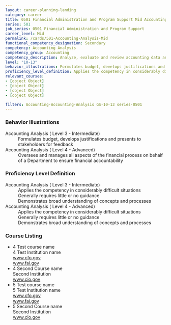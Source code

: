 ```yaml
---
layout: career-planning-landing
category: career
title: 0501 Financial Administration and Program Support Mid Accounting Analysis
series: 501
job_series: 0501 Financial Administration and Program Support
career_level: Mid
permalink: /cards/501-Accounting-Analysis-Mid
functional_competency_designation: Secondary
competency: Accounting Analysis
competency_group: Accounting
competency_description: Analyze, evaluate and review accounting data and reports using business tools and applications, and performance metrics to provide recommendations
level: "10-13"
behavior_illustrations: Formulates budget, develops justifications and presents to stakeholders for feedback ? Oversees and manages all aspects of the financial process on behalf of a Department to ensure financial accountability
proficiency_level_definition: Applies the competency in considerably difficult situations ? Generally requires little or no guidance ? Demonstrates broad understanding of concepts and processes ? Applies the competency in considerably difficult situations ? Generally requires little or no guidance ? Demonstrates broad understanding of concepts and processes
relevant_courses: 
- [object Object]
- [object Object]
- [object Object]
- [object Object]

filters: Accounting-Accounting-Analysis GS-10-13 series-0501
---
```


<div class="desktop:grid-col-4 margin-y-205">
  <div class="border-top-05 bg-white padding-2 shadow-5 height-full members-hover border-1px border-gray-30 border-top-orange radius-lg">
    <h3>Behavior Illustrations</h3>
    <dl class="text-base"><dt>Accounting Analysis ( Level 3 - Intermediate)</dt><dd>Formulates budget, develops justifications and presents to stakeholders for feedback</dd><dt>Accounting Analysis ( Level 4 - Advanced)</dt><dd>Oversees and manages all aspects of the financial process on behalf of a Department to ensure financial accountability</dd></dl>
  </div>
</div>
<div class="desktop:grid-col-4 margin-y-205">
  <div class="border-top-05 bg-white padding-2 shadow-5 height-full members-hover border-1px border-gray-30 border-top-orange radius-lg">
    <h3>Proficiency Level Definition</h3>
    <dl class="text-base"><dt>Accounting Analysis ( Level 3 - Intermediate)</dt><dd>Applies the competency in considerably difficult situations </dd><dd> Generally requires little or no guidance </dd><dd> Demonstrates broad understanding of concepts and processes</dd><dt>Accounting Analysis ( Level 4 - Advanced)</dt><dd>Applies the competency in considerably difficult situations </dd><dd> Generally requires little or no guidance </dd><dd> Demonstrates broad understanding of concepts and processes</dd></dl>
  </div>
</div>
<div class="desktop:grid-col-4 margin-y-205">
  <div class="border-top-05 bg-white padding-2 shadow-5 height-full members-hover border-1px border-gray-30 border-top-orange radius-lg">
    <h3>Course Listing</h3>
    <ul class="text-base">
     <li>4 Test course name<br>4 Test Institution name<br><a href="www.cfo.gov">www.cfo.gov</a><br><a href="www.fai.gov">www.fai.gov</a><br></li><li>4 Second Course name<br>Second Institution<br><a href="www.cio.gov">www.cio.gov</a><br></li><li>5 Test course name<br>5 Test Institution name<br><a href="www.cfo.gov">www.cfo.gov</a><br><a href="www.fai.gov">www.fai.gov</a><br></li><li>5 Second Course name<br>Second Institution<br><a href="www.cio.gov">www.cio.gov</a><br></li>
    </ul>
  </div>
</div>
